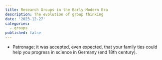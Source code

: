 ```yaml
---
title: Research Groups in the Early Modern Era
description: The evolution of group thinking
date: '2023-12-27'
categories:
  - groups
published: false
---
```


 - Patronage; it was accepted, even expected, that your family ties could help you progress in science in Germany (end 18th century).

